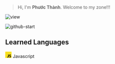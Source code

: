 > Hi, I'm **Phước Thành**. Welcome to my zone!!!

![view](https://komarev.com/ghpvc/?username=thanhlp18)

![github-start](https://github-readme-stats.vercel.app/api?username=thanhlp18&count_private=true&show_icons=true)

<!-- ![details](https://github-readme-stats.vercel.app/api/top-langs/?username=thanhlp18&layout=compact) -->


## Learned Languages
<img src="./assets/images/javascript.svg" width="20"> Javascript



